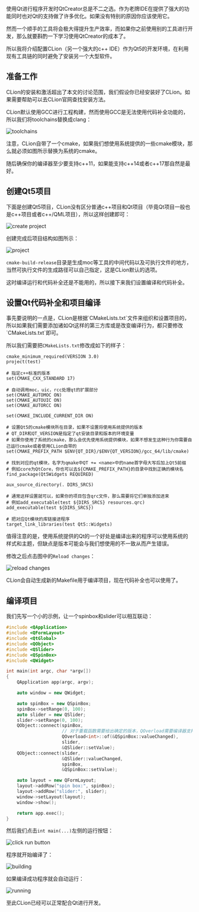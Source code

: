 使用Qt进行程序开发时QtCreator总是不二之选。作为老牌IDE在提供了强大的功能同时也对Qt的支持做了许多优化。如果没有特别的原因你应该使用它。

然而一个顺手的工具将会极大得提升生产效率，而如果你之前使用别的工具进行开发，那么就要斟酌一下学习使用QtCreator的成本了。

所以我将介绍配置CLion（另一个强大的c++ IDE）作为Qt5的开发环境，在利用现有工具链的同时避免了安装另一个大型软件。

<h2 id="perpare">准备工作</h2>
CLion的安装和激活超出了本文的讨论范围，我们假设你已经安装好了CLion。如果需要帮助可以去CLion官网查找安装方法。

CLion默认使用GCC进行工程构建，然而使用GCC是无法使用代码补全功能的，所以我们将toolchains替换成clang：

![toolchains](../../images/clion-settings-qt5/toolchains.png)

注意，CLion自带了一个cmake，如果我们想使用系统提供的一些cmake模块，那么就必须如图所示替换为系统的cmake。

随后确保你的编译器至少要支持c++11，如果能支持c++14或者c++17那自然是最好。

<h2 id="create-project">创建Qt5项目</h2>
下面是创建Qt5项目，CLion没有区分普通c++项目和Qt项目（毕竟Qt项目一般也是c++项目或者c++/QML项目），所以这样创建即可：

![create project](../../images/clion-settings-qt5/create-project.png)

创建完成后项目结构如图所示：

![project](../../images/clion-settings-qt5/proj.png)

`cmake-build-release`目录是生成moc等工具的中间代码以及可执行文件的地方，当然可执行文件的生成路径可以自己指定，这是CLion默认的选项。

这时编译运行和代码补全还是不能用的，所以接下来我们设置编译和代码补全。

<h2 id="settings">设置Qt代码补全和项目编译</h2>
事先要说明的一点是，CLion是根据`CMakeLists.txt`文件来组织和设置项目的，所以如果我们需要添加诸如Qt这样的第三方库或是改变编译行为，都只要修改`CMakeLists.txt`即可。

所以我们需要把`CMakeLists.txt`修改成如下的样子：

```CMakeLists
cmake_minimum_required(VERSION 3.0)
project(test)

# 指定c++标准的版本
set(CMAKE_CXX_STANDARD 17)

# 自动调用moc，uic，rcc处理qt的扩展部分
set(CMAKE_AUTOMOC ON)
set(CMAKE_AUTOUIC ON)
set(CMAKE_AUTORCC ON)

set(CMAKE_INCLUDE_CURRENT_DIR ON)

# 设置Qt5的cmake模块所在目录，如果不设置将使用系统提供的版本
# QT_DIR和QT_VERSION是指定了qt安装目录和版本的环境变量
# 如果你使用了系统的cmake，那么会优先使用系统提供模块，如果不想发生这种行为你需要自己运行cmake或者使用CLion自带的
set(CMAKE_PREFIX_PATH $ENV{QT_DIR}/$ENV{QT_VERSION}/gcc_64/lib/cmake)

# 找到对应的qt模块，名字为qmake中QT += <name>中的name首字母大写后加上Qt5前缀
# 例如core为QtCore，你也可以去${CMAKE_PREFIX_PATH}的目录中找到正确的模块名
find_package(Qt5Widgets REQUIRED)

aux_source_directory(. DIRS_SRCS)

# 通常这样设置就可以，如果你的项目包含qrc文件，那么需要将它们单独添加进来
# 例如add_executable(test ${DIRS_SRCS} resources.qrc)
add_executable(test ${DIRS_SRCS})

# 把对应Qt模块的库链接进程序
target_link_libraries(test Qt5::Widgets)
```

值得注意的是，使用系统提供的Qt的一个好处是编译出来的程序可以使用系统的样式和主题，但缺点是版本可能会与我们想使用的不一致从而产生错误。

修改之后点击图中的`Reload changes`：

![reload changes](../../images/clion-settings-qt5/reloadchanges.png)

CLion会自动生成新的Makefile用于编译项目，现在代码补全也可以使用了。

<h2 id="compile">编译项目</h2>
我们先写一个小的示例，让一个spinbox和slider可以相互联动：

```c++
#include <QApplication>
#include <QFormLayout>
#include <QtGlobal>
#include <QObject>
#include <QSlider>
#include <QSpinBox>
#include <QWidget>

int main(int argc, char *argv[])
{
    QApplication app(argc, argv);

    auto window = new QWidget;

    auto spinBox = new QSpinBox;
    spinBox->setRange(0, 100);
    auto slider = new QSlider;
    slider->setRange(0, 100);
    QObject::connect(spinBox,
                     // 对于重载函数需要给出确定的版本，QOverload需要编译器支持c++11
                     QOverload<int>::of(&QSpinBox::valueChanged),
                     slider,
                     &QSlider::setValue);
    QObject::connect(slider,
                     &QSlider::valueChanged,
                     spinBox,
                     &QSpinBox::setValue);

    auto layout = new QFormLayout;
    layout->addRow("spin box:", spinBox);
    layout->addRow("slider:", slider);
    window->setLayout(layout);
    window->show();

    return app.exec();
}
```

然后我们点击`int main(...)`左侧的运行按钮：

![click run button](../../images/clion-settings-qt5/button.png)

程序就开始编译了：

![building](../../images/clion-settings-qt5/building.png)

如果编译成功程序就会自动运行：

![running](../../images/clion-settings-qt5/run.png)

至此CLion已经可以正常配合Qt进行开发。
